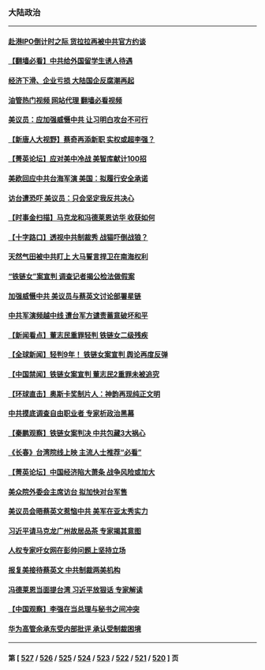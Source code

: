 ### 大陆政治
---
#### [赴港IPO倒计时之际 货拉拉再被中共官方约谈](../../pages/ncid277/n13968862.md?04100045) 
#### [【翻墙必看】中共给外国留学生诱人待遇](../../pages/ncid277/n13968593.md?04100045) 
#### [经济下滑、企业亏损 大陆国企反腐潮再起](../../pages/ncid277/n13968662.md?04100045) 
#### [油管热门视频 网站代理 翻墙必看视频](http://138.2.39.72:81/youtube.html?epic-marker?04100045)
#### [美议员：应加强威慑中共 让习明白攻台不可行](../../pages/ncid277/n13968445.md?04100045) 
#### [【新唐人大视野】蔡奇再添新职 实权或超李强？](../../pages/ncid277/n13968256.md?04100045) 
#### [【菁英论坛】应对美中冷战 美智库献计100招](../../pages/ncid277/n13968436.md?04100045) 
#### [美欧回应中共台海军演 美国：拟履行安全承诺](../../pages/ncid277/n13968404.md?04100045) 
#### [访台遭恐吓 美议员：只会坚定我反共决心](../../pages/ncid277/n13968418.md?04100045) 
#### [【时事金扫描】马克龙和冯德莱恩访华 收获如何](../../pages/ncid277/n13968233.md?04100045) 
#### [【十字路口】透视中共制裁秀 战猫吓倒战狼？](../../pages/ncid277/n13968217.md?04100045) 
#### [天然气田被中共盯上 大马誓言捍卫在南海权利](../../pages/ncid277/n13968329.md?04100045) 
#### [“铁链女”案宣判 调查记者揭公检法做假案](../../pages/ncid277/n13968268.md?04100045) 
#### [加强威慑中共 美议员与蔡英文讨论部署星链](../../pages/ncid277/n13968300.md?04100045) 
#### [中共军演频越中线 遭台军方谴责蓄意破坏和平](../../pages/ncid277/n13968220.md?04100045) 
#### [【新闻看点】董志民重罪轻判 铁链女二级残疾](../../pages/ncid277/n13967789.md?04100045) 
#### [【全球新闻】轻判9年！ 铁链女案宣判 舆论再度反弹](../../pages/ncid277/n13968015.md?04100045) 
#### [【中国禁闻】铁链女案宣判 董志民2重罪未被追究](../../pages/ncid277/n13967746.md?04100045) 
#### [【环球直击】奥斯卡奖制片人：神韵再现纯正文明](../../pages/ncid277/n13967742.md?04100045) 
#### [中共摸底调查自由职业者 专家析政治黑幕](../../pages/ncid277/n13967828.md?04100045) 
#### [【秦鹏观察】铁链女案判决 中共包藏3大祸心](../../pages/ncid277/n13967791.md?04100045) 
#### [《长春》台湾院线上映 主流人士推荐“必看”](../../pages/ncid277/n13967751.md?04100045) 
#### [【菁英论坛】中国经济陷大萧条 战争风险或加大](../../pages/ncid277/n13967749.md?04100045) 
#### [美众院外委会主席访台 拟加快对台军售](../../pages/ncid277/n13967756.md?04100045) 
#### [美议员会晤蔡英文惹恼中共 美军在亚太秀实力](../../pages/ncid277/n13967725.md?04100045) 
#### [习近平请马克龙广州故居品茶 专家揭其意图](../../pages/ncid277/n13967692.md?04100045) 
#### [人权专家吁女网在彭帅问题上坚持立场](../../pages/ncid277/n13967676.md?04100045) 
#### [报复美接待蔡英文 中共制裁两美机构](../../pages/ncid277/n13967566.md?04100045) 
#### [冯德莱恩当面提台湾 习近平放狠话 专家解读](../../pages/ncid277/n13967417.md?04100045) 
#### [【中国观察】李强在当总理与秘书之间冲突](../../pages/ncid277/n13967019.md?04100045) 
#### [华为高管余承东受内部批评 承认受制裁困境](../../pages/ncid277/n13967315.md?04100045) 

---
#### 第 [ [527](./527.md?04100045) / [526](./526.md?04100045) / [525](./525.md?04100045) / [524](./524.md?04100045) / [523](./523.md?04100045) / [522](./522.md?04100045) / [521](./521.md?04100045) / [520](./520.md?04100045) ] 页
